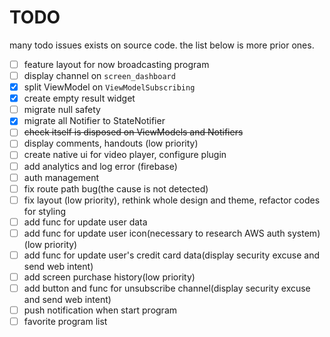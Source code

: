 # TODO

many todo issues exists on source code.
the list below is more prior ones.

- [ ] feature layout for now broadcasting program
- [ ] display channel on `screen_dashboard`
- [x] split ViewModel on `ViewModelSubscribing`
- [x] create empty result widget
- [ ] migrate null safety
- [x] migrate all Notifier to StateNotifier
- [ ] ~~check itself is disposed on ViewModels and Notifiers~~
- [ ] display comments, handouts (low priority)
- [ ] create native ui for video player, configure plugin  
- [ ] add analytics and log error (firebase)
- [ ] auth management
- [ ] fix route path bug(the cause is not detected)
- [ ] fix layout (low priority), rethink whole design and theme, refactor codes for styling
- [ ] add func for update user data
- [ ] add func for update user icon(necessary to research AWS auth system)(low priority)
- [ ] add func for update user's credit card data(display security excuse and send web intent)
- [ ] add screen purchase history(low priority)
- [ ] add button and func for unsubscribe channel(display security excuse and send web intent)
- [ ] push notification when start program
- [ ] favorite program list
